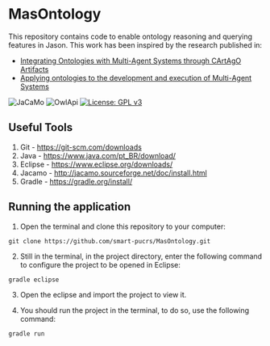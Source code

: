 # MasOntology
This repository contains code to enable ontology reasoning and querying features in Jason. This work has been inspired by the research published in: 
- [Integrating Ontologies with Multi-Agent Systems through CArtAgO Artifacts](https://ieeexplore.ieee.org/abstract/document/7397351)
- [Applying ontologies to the development and execution of Multi-Agent Systems](https://content.iospress.com/articles/web-intelligence/web366)

![JaCaMo](https://img.shields.io/badge/JaCaMo-0.7-brightgreen.svg)
![OwlApi](https://img.shields.io/badge/OWLApi-5.1.10-brightgreen.svg)
[![License: GPL v3](https://img.shields.io/badge/License-GPLv3-blue.svg)](https://www.gnu.org/licenses/gpl-3.0)

## Useful Tools

1. Git - https://git-scm.com/downloads
2. Java - https://www.java.com/pt_BR/download/
3. Eclipse - https://www.eclipse.org/downloads/
4. Jacamo - http://jacamo.sourceforge.net/doc/install.html
5. Gradle - https://gradle.org/install/

## Running the application

1. Open the terminal and clone this repository to your computer:

``` git clone https://github.com/smart-pucrs/MasOntology.git ```

2. Still in the terminal, in the project directory, enter the following command to configure the project to be opened in Eclipse:

```gradle eclipse```

3. Open the eclipse and import the project to view it.

4. You should run the project in the terminal, to do so, use the following command:

```gradle run```



